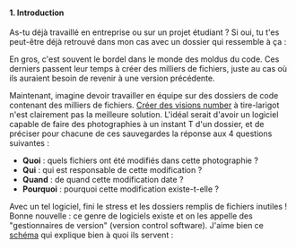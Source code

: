 #### 1. Introduction

As-tu déjà travaillé en entreprise ou sur un projet étudiant ? Si oui, tu t'es peut-être déjà retrouvé dans mon cas avec un dossier qui ressemble à ça : 





En gros, c'est souvent le bordel dans le monde des moldus du code. Ces derniers passent leur temps à créer des milliers de fichiers, juste au cas où ils auraient besoin de revenir à une version précédente.

Maintenant, imagine devoir travailler en équipe sur des dossiers de code contenant des milliers de fichiers. [Créer des visions number](index_VERSIONNUMBER.html) à tire-larigot n'est clairement pas la meilleure solution. L'idéal serait d'avoir un logiciel capable de faire des photographies à un instant T d'un dossier, et de préciser pour chacune de ces sauvegardes la réponse aux 4 questions suivantes :

- **Quoi** : quels fichiers ont été modifiés dans cette photographie ?
- **Qui** : qui est responsable de cette modification ?
- **Quand** : de quand cette modification date ?
- **Pourquoi** : pourquoi cette modification existe-t-elle ?

Avec un tel logiciel, fini le stress et les dossiers remplis de fichiers inutiles ! Bonne nouvelle : ce genre de logiciels existe et on les appelle des "gestionnaires de version" (version control software). J'aime bien ce [schéma](https://www.git-tower.com/learn/git/ebook/en/desktop-gui/basics/what-is-version-control) qui explique bien à quoi ils servent : 


